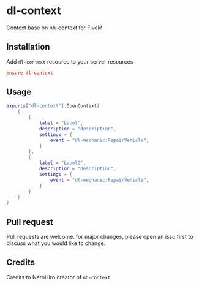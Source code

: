 # dl-context

Context base on nh-context for FiveM

## Installation

Add `dl-context` resource to your server resources

```cfg
ensure dl-context
```

## Usage

```lua
exports["dl-context"]:OpenContext(
    {
        {
            label = "Label",
            description = "description",
            settings = {
                event = "dl-mechanic:RepairVehicle",
            }
        },
        {
            label = "Label2",
            description = "description",
            settings = {
                event = "dl-mechanic:RepairVehicle",
            }
        }
    }
)
```

## Pull request

Pull requests are welcome. for major changes, please open an issu first to discuss what you would like to change.

## Credits

Credits to NeroHiro creator of `nh-context`